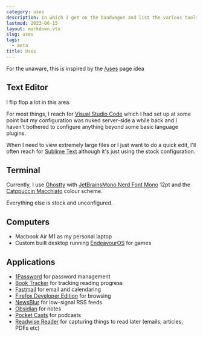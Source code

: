 ```yaml
---
category: uses
description: In which I get on the bandwagon and list the various tools of my trade
lastmod: 2023-06-15
layout: markdown.vto
slug: uses
tags:
  - meta
title: Uses
---
```

For the unaware, this is inspired by the [/uses](https://uses.tech) page idea

## Text Editor

I flip flop a lot in this area.

For most things, I reach for [Visual Studio Code](https://code.visualstudio.com/) which I had set up at some point but my configuration was nuked server-side a while back and I haven't bothered to configure anything beyond some basic language plugins.

When I need to view extremely large files or I just want to do a quick edit, I'll often reach for [Sublime Text](https://www.sublimetext.com) although it's just using the stock configuration.

## Terminal

Currently, I use [Ghostty](https://ghostty.org/) with [JetBrainsMono Nerd Font Mono](https://www.programmingfonts.org/#jetbrainsmono) 12pt and the [Catppuccin Macchiato](https://github.com/catppuccin/ghostty) colour scheme.

Everything else is stock and unconfigured.

## Computers

- Macbook Air M1 as my personal laptop
- Custom built desktop running [EndeavourOS](https://endeavouros.com/) for games

## Applications

- [1Password](https://1password.com/) for password management
- [Book Tracker](https://booktrack.app/) for tracking reading progress
- [Fastmail](https://fastmail.com/) for email and calendaring
- [Firefox Developer Edition](https://www.mozilla.org/en-US/firefox/developer/) for browsing
- [NewsBlur](https://newsblur.com/) for low-signal RSS feeds
- [Obsidian](https://obsidian.md) for notes
- [Pocket Casts](https://pocketcasts.com) for podcasts
- [Readwise Reader](https://readwise.io/read) for capturing things to read later (emails, articles, PDFs etc)
